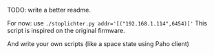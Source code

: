 TODO: write a better readme.

For now: use `./stoplichter.py addr='[("192.168.1.114",6454)]'`
This script is inspired on the original firmware.

And write your own scripts (like a space state using Paho client)
